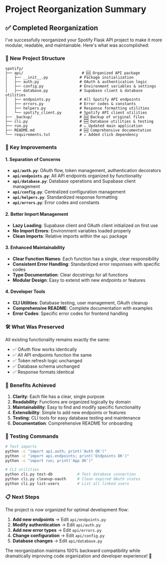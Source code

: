 # Project Reorganization Summary

## ✅ Completed Reorganization

I've successfully reorganized your Spotify Flask API project to make it more modular, readable, and maintainable. Here's what was accomplished:

### 📁 New Project Structure

```
spotify/
├── api/                          # 🆕 Organized API package
│   ├── __init__.py              # Package initialization
│   ├── auth.py                  # OAuth & authentication logic
│   ├── config.py                # Environment variables & settings
│   ├── database.py              # Supabase client & database utilities
│   ├── endpoints.py             # All Spotify API endpoints
│   ├── errors.py                # Error codes & constants
│   ├── helpers.py               # Response formatting utilities
│   └── spotify_client.py        # Spotify API client utilities
├── _backup/                     # 🆕 Backup of original files
├── cli.py                       # 🆕 Database utilities & testing
├── run.py                       # ✏️ Updated main application
├── README.md                    # 🆕 Comprehensive documentation
└── requirements.txt             # ✏️ Added click dependency
```

### 🔄 Key Improvements

#### **1. Separation of Concerns**
- **`api/auth.py`**: OAuth flow, token management, authentication decorators
- **`api/endpoints.py`**: All API endpoints organized by functionality
- **`api/database.py`**: Database operations and Supabase client management
- **`api/config.py`**: Centralized configuration management
- **`api/helpers.py`**: Standardized response formatting
- **`api/errors.py`**: Error codes and constants

#### **2. Better Import Management**
- **Lazy Loading**: Supabase client and OAuth client initialized on first use
- **No Import Errors**: Environment variables loaded properly
- **Clean Imports**: Relative imports within the `api` package

#### **3. Enhanced Maintainability**
- **Clear Function Names**: Each function has a single, clear responsibility
- **Consistent Error Handling**: Standardized error responses with specific codes
- **Type Documentation**: Clear docstrings for all functions
- **Modular Design**: Easy to extend with new endpoints or features

#### **4. Developer Tools**
- **CLI Utilities**: Database testing, user management, OAuth cleanup
- **Comprehensive README**: Complete documentation with examples
- **Error Codes**: Specific error codes for frontend handling

### 🛠️ What Was Preserved

All existing functionality remains exactly the same:
- ✅ OAuth flow works identically
- ✅ All API endpoints function the same
- ✅ Token refresh logic unchanged
- ✅ Database schema unchanged
- ✅ Response formats identical

### 🎯 Benefits Achieved

1. **Clarity**: Each file has a clear, single purpose
2. **Readability**: Functions are organized logically by domain
3. **Maintainability**: Easy to find and modify specific functionality
4. **Extensibility**: Simple to add new endpoints or features
5. **Testing**: CLI tools for easy database testing and maintenance
6. **Documentation**: Comprehensive README for onboarding

### 🧪 Testing Commands

```bash
# Test imports
python -c "import api.auth; print('Auth OK')"
python -c "import api.endpoints; print('Endpoints OK')"
python -c "import run; print('App OK')"

# CLI utilities
python cli.py test-db           # Test database connection
python cli.py cleanup-oauth     # Clean expired OAuth states
python cli.py list-users        # List all linked users
```

### 📋 Next Steps

The project is now organized for optimal development flow:

1. **Add new endpoints** → Edit `api/endpoints.py`
2. **Modify authentication** → Edit `api/auth.py`  
3. **Add new error types** → Edit `api/errors.py`
4. **Change configuration** → Edit `api/config.py`
5. **Database changes** → Edit `api/database.py`

The reorganization maintains 100% backward compatibility while dramatically improving code organization and developer experience! 🎉
